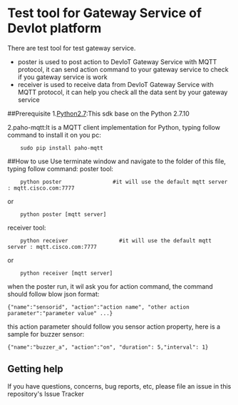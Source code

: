 # Test tool for Gateway Service of DevIot platform
There are test tool for test gateway service.

* poster is used to post action to DevIoT Gateway Service with MQTT protocol, it can send action command to your gateway service to check if you gateway service is work
* receiver is used to receive data from DevIoT Gateway Service with MQTT protocol, it can help you check all the data sent by your gateway service

##Prerequisite
1.[Python2.7](https://www.python.org/downloads/):This sdk base on the Python 2.7.10

2.paho-mqtt:It is a MQTT client implementation for Python, typing follow command to install it on you pc:
    
        sudo pip install paho-mqtt

##How to use
Use terminate window and navigate to the folder of this file, typing follow command:
poster tool:
        
        python poster                #it will use the default mqtt server : mqtt.cisco.com:7777
or
        
        python poster [mqtt server]
        
receiver tool:

        python receiver                #it will use the default mqtt server : mqtt.cisco.com:7777
or
        
        python receiver [mqtt server]
     
when the poster run, it wil ask you for action command, the command should follow blow json format:

    {"name":"sensorid", "action":"action name", "other action parameter":"parameter value" ...}
    
this action parameter should follow you sensor action property, here is a sample for buzzer sensor:
    
    {"name":"buzzer_a", "action":"on", "duration": 5,"interval": 1}
    
    
## Getting help

If you have questions, concerns, bug reports, etc, please file an issue in this repository's Issue Tracker
